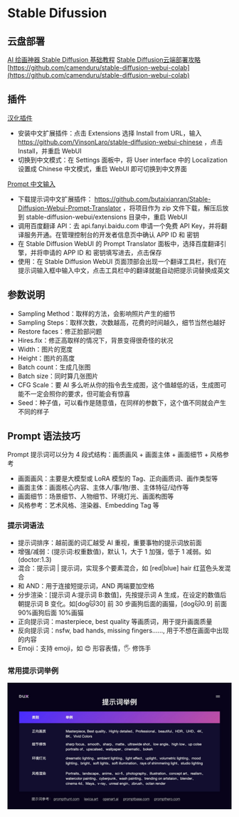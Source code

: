 # Stable Difussion

## 云盘部署

[AI 绘画神器 Stable Diffusion 基础教程](https://zhuanlan.zhihu.com/p/617971918)
[Stable Diffusion云端部署攻略](https://www.uisdc.com/stable-diffusion-2)
[https://github.com/camenduru/stable-diffusion-webui-colab](https://github.com/camenduru/stable-diffusion-webui-colab)

## 插件

[汉化插件](https://github.com/VinsonLaro/stable-diffusion-webui-chinese)

- 安装中文扩展插件：点击 Extensions 选择 Install from URL，输入 https://github.com/VinsonLaro/stable-diffusion-webui-chinese ，点击 Install，并重启 WebUI
- 切换到中文模式：在 Settings 面板中，将 User interface 中的 Localization 设置成 Chinese 中文模式，重启 WebUI 即可切换到中文界面

[Prompt 中文输入](https://github.com/butaixianran/Stable-Diffusion-Webui-Prompt-Translator)

- 下载提示词中文扩展插件： https://github.com/butaixianran/Stable-Diffusion-Webui-Prompt-Translator ，将项目作为 zip 文件下载，解压后放到 stable-diffusion-webui/extensions 目录中，重启 WebUI
- 调用百度翻译 API：去 api.fanyi.baidu.com 申请一个免费 API Key，并将翻译服务开通。在管理控制台的开发者信息页中确认 APP ID 和 密钥
- 在 Stable Diffusion WebUI 的 Prompt Translator 面板中，选择百度翻译引擎，并将申请的 APP ID 和 密钥填写进去，点击保存
- 使用：在 Stable Diffusion WebUI 页面顶部会出现一个翻译工具栏，我们在提示词输入框中输入中文，点击工具栏中的翻译就能自动把提示词替换成英文

## 参数说明

- Sampling Method：取样的方法，会影响照片产生的细节
- Sampling Steps：取样次数，次数越高，花费的时间越久，细节当然也越好
- Restore faces：修正脸部问题
- Hires.fix：修正高取样的情况下，背景变得很奇怪的状况
- Width：图片的宽度
- Height：图片的高度
- Batch count：生成几张图
- Batch size：同时算几张图片
- CFG Scale：要 AI 多么听从你的指令去生成图，这个值越低的话，生成图可能不一定会照你的要求，但可能会有惊喜
- Seed：种子值，可以看作是随意值，在同样的参数下，这个值不同就会产生不同的样子

## Prompt 语法技巧

Prompt 提示词可以分为 4 段式结构：画质画风 + 画面主体 + 画面细节 + 风格参考

- 画面画风：主要是大模型或 LoRA 模型的 Tag、正向画质词、画作类型等
- 画面主体：画面核心内容、主体人/事/物/景、主体特征/动作等
- 画面细节：场景细节、人物细节、环境灯光、画面构图等
- 风格参考：艺术风格、渲染器、Embedding Tag 等

### 提示词语法

- 提示词排序：越前面的词汇越受 AI 重视，重要事物的提示词放前面
- 增强/减弱：(提示词:权重数值)，默认 1，大于 1 加强，低于 1 减弱。如 (doctor:1.3)
- 混合：提示词 | 提示词，实现多个要素混合，如 [red|blue] hair 红蓝色头发混合
- 和 AND：用于连接短提示词，AND 两端要加空格
- 分步渲染：[提示词 A:提示词 B:数值]，先按提示词 A 生成，在设定的数值后朝提示词 B 变化。如\[dog:cat:30\] 前 30 步画狗后面的画猫，\[dog:cat:0.9\] 前面 90%画狗后面 10%画猫
- 正向提示词：masterpiece, best quality 等画质词，用于提升画面质量
- 反向提示词：nsfw, bad hands, missing fingers……, 用于不想在画面中出现的内容
- Emoji：支持 emoji，如 😍 形容表情，🖐 修饰手

### 常用提示词举例

![images](../images/prompt_word_examples.jpeg)
